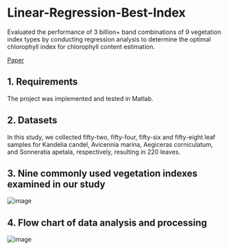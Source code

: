 # Linear-Regression-Best-Index
Evaluated the performance of 3 billion+ band combinations of 9 vegetation index types by conducting regression analysis to determine the optimal chlorophyll index for chlorophyll content estimation.


[Paper](https://www.sciencedirect.com/science/article/pii/S1470160X19304960)


## 1. Requirements

The project was implemented and tested in Matlab. 

## 2. Datasets

In this study, we collected fifty-two, fifty-four, fifty-six and fifty-eight leaf samples for Kandelia candel, Avicennia marina, Aegiceras corniculatum, and Sonneratia apetala, respectively, resulting in 220 leaves.

## 3. Nine commonly used vegetation indexes examined in our study

![image](https://user-images.githubusercontent.com/41129328/145128109-346c1076-ebe1-4a44-9557-3c098d3e6474.png)

## 4. Flow chart of data analysis and processing

![image](https://user-images.githubusercontent.com/41129328/145127939-19f79f02-852c-4f9f-b538-c26dabde1d5b.png)





